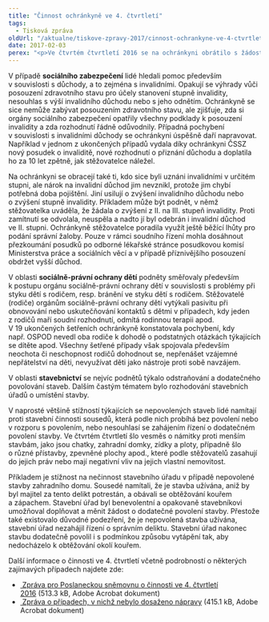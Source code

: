 ```yaml
---
title: "Činnost ochránkyně ve 4. čtvrtletí"
tags:
  - Tisková zpráva
oldUrl: "/aktualne/tiskove-zpravy-2017/cinnost-ochrankyne-ve-4-ctvrtleti"
date: 2017-02-03
perex: "<p>Ve čtvrtém čtvrtletí 2016 se na ochránkyni obrátilo s žádostí o pomoc a radu 2050 osob. Nejčastěji se jejich problémy týkaly sociálního zabezpečení (375 případů), staveb a územního plánování (137 případů), činnosti Vězeňské služby ČR (99 případů) a sociálně-právní ochrany dětí (93 případů). V 58 podnětech lidé namítali diskriminaci ve smyslu antidiskriminačního zákona, a to zejména v oblasti práce a zaměstnání. V rámci prevence špatného zacházení a dohledu nad omezováním osobní svobody realizovala ochránkyně 5 systematických návštěv tří zařízení pro děti vyžadující okamžitou pomoc, léčebny dlouhodobě nemocných a věznice a ústavu pro výkon zabezpečovací detence.</p>"
---
```


<!-- imported from the old website -->

<p>V případě <b>sociálního zabezpečení</b> lidé hledali pomoc především v souvislosti s důchody, a to zejména s invalidními. Opakují se výhrady vůči posouzení zdravotního stavu pro účely stanovení stupně invalidity, nesouhlas s výší invalidního důchodu nebo s jeho odnětím. Ochránkyně se sice nemůže zabývat posouzením zdravotního stavu, ale zjišťuje, zda si orgány sociálního zabezpečení opatřily všechny podklady k posouzení invalidity a zda rozhodnutí řádně odůvodnily. Případná pochybení v souvislosti s invalidními důchody se ochránkyni úspěšně daří napravovat. Například v jednom z ukončených případů vydala díky ochránkyni ČSSZ nový posudek o invaliditě, nové rozhodnutí o přiznání důchodu a doplatila ho za 10 let zpětně, jak stěžovatelce náležel.</p> <p>Na ochránkyni se obracejí také ti, kdo sice byli uznáni invalidními v určitém stupni, ale nárok na invalidní důchod jim nevznikl, protože jim chybí potřebná doba pojištění. Jiní usilují o zvýšení invalidního důchodu nebo o zvýšení stupně invalidity. Příkladem může být podnět, v němž stěžovatelka uváděla, že žádala o zvýšení z II. na III. stupeň invalidity. Proti zamítnutí se odvolala, neuspěla a nadto jí byl odebrán i invalidní důchod ve II. stupni. Ochránkyně stěžovatelce poradila využít ještě běžící lhůty pro podání správní žaloby. Pouze v rámci soudního řízení mohla dosáhnout přezkoumání posudků po odborné lékařské stránce posudkovou komisí Ministerstva práce a sociálních věcí a v případě příznivějšího posouzení obdržet vyšší důchod.</p> <p>V oblasti <b>sociálně-právní ochrany dětí</b> podněty směřovaly především k postupu orgánu sociálně-právní ochrany dětí v souvislosti s problémy při styku dětí s rodičem, resp. bránění ve styku dětí s rodičem. Stěžovatelé (rodiče) orgánům sociálně-právní ochrany dětí vytýkali pasivitu při obnovování nebo uskutečňování kontaktů s dětmi v případech, kdy jeden z rodičů maří soudní rozhodnutí, odmítá rodinnou terapii apod. V 19 ukončených šetřeních ochránkyně konstatovala pochybení, kdy např. OSPOD nevedl oba rodiče k dohodě o podstatných otázkách týkajících se dítěte apod. Všechny šetřené případy však spojovala především neochota či neschopnost rodičů dohodnout se, nepřenášet vzájemné nepřátelství na děti, nevyužívat děti jako nástroje proti sobě navzájem.</p> <p>V oblasti <b>stavebnictví</b> se nejvíc podnětů týkalo odstraňování a dodatečného povolování staveb. Dalším častým tématem bylo rozhodování stavebních úřadů o umístění stavby. </p> <p>V naprosté většině stížností týkajících se nepovolených staveb lidé namítají proti stavební činnosti sousedů, která podle nich probíhá bez povolení nebo v rozporu s povolením, nebo nesouhlasí se zahájením řízení o dodatečném povolení stavby. Ve čtvrtém čtvrtletí šlo vesměs o námitky proti menším stavbám, jako jsou chatky, zahradní domky, zídky a ploty, případně šlo o různé přístavby, zpevněné plochy apod., které podle stěžovatelů zasahují do jejich práv nebo mají negativní vliv na jejich vlastní nemovitost.</p> <p>Příkladem je stížnost na nečinnost stavebního úřadu v případě nepovolené stavby zahradního domu. Sousedé namítali, že je stavba užívána, aniž by byl majitel za tento delikt potrestán, a obávali se obtěžování kouřem a zápachem. Stavební úřad byl benevolentní a opakovaně stavebníkovi umožňoval doplňovat a měnit žádost o dodatečné povolení stavby. Přestože také existovalo důvodné podezření, že je nepovolená stavba užívána, stavební úřad nezahájil řízení o správním deliktu. Stavební úřad nakonec stavbu dodatečně povolil i s podmínkou způsobu vytápění tak, aby nedocházelo k obtěžování okolí kouřem.</p> <p>Další informace o činnosti ve 4. čtvrtletí včetně podrobností o některých zajímavých případech najdete zde:</p><ul><li><a title="Otevření do nového okna" href="/uploads-import/zpravy_pro_poslaneckou_snemovnu/Ctvrtletky/2016/2016_4-Q.pdf" target="_blank"><img alt="" src="https://www.ochrance.cz/typo3/ext/od_linkdesc/icons/pdf.gif" class="od_linkdesc_icon" /> Zpráva pro Poslaneckou sněmovnu o činnosti ve 4. čtvrtletí 2016</a> (513.3 kB, Adobe Acrobat dokument)</li><li><a title="Otevření do nového okna" href="/uploads-import/zpravy_pro_poslaneckou_snemovnu/Ctvrtletky/2016/2016_4-Q_sankce.pdf" target="_blank"><img alt="" src="https://www.ochrance.cz/typo3/ext/od_linkdesc/icons/pdf.gif" class="od_linkdesc_icon" /> Zpráva o případech, v nichž nebylo dosaženo nápravy</a> (415.1 kB, Adobe Acrobat dokument)</li></ul>
